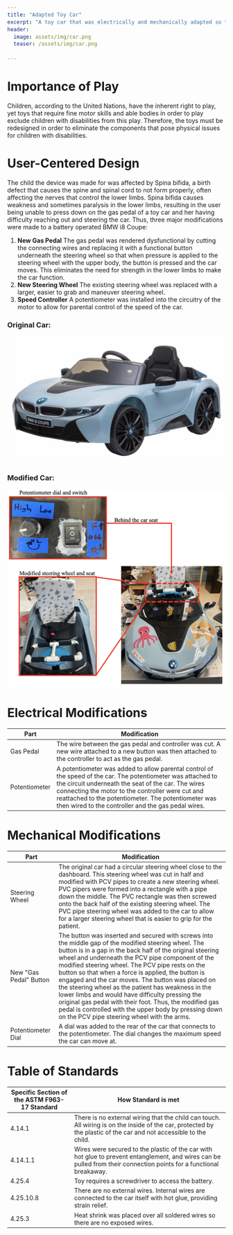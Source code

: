 ```yaml
---
title: "Adapted Toy Car"
excerpt: "A toy car that was electrically and mechanically adapted so that a child with Spina bifida could operate it."
header:
  image: assets/img/car.png
  teaser: /assets/img/car.png
   
---
```


# Importance of Play

Children, according to the United Nations, have the inherent right to play, yet toys that require fine motor skills and able bodies in order to play exclude children with disabilities from this play. Therefore, the toys must be redesigned in order to eliminate the components that pose physical issues for children with disabilities. 

# User-Centered Design

The child the device was made for was affected by Spina bifida, a birth defect that causes the spine and spinal cord to not form properly, often affecting the nerves that control the lower limbs. Spina bifida causes weakness and sometimes paralysis in the lower limbs, resulting in the user being unable to press down on the gas pedal of a toy car and her having difficulty reaching out and steering the car. Thus, three major modifications were made to a battery operated BMW i8 Coupe:

1. **New Gas Pedal** The gas pedal was rendered dysfunctional by cutting the connecting wires and replacing it with a functional button underneath the steering wheel so that when pressure is applied to the steering wheel with the upper body, the button is pressed and the car moves. This eliminates the need for strength in the lower limbs to make the car function.
2. **New Steering Wheel** The existing steering wheel was replaced with a larger, easier to grab and maneuver steering wheel.
3. **Speed Controller** A potentiometer was installed into the circuitry of the motor to allow for parental control of the speed of the car.

### Original Car:

![ogcar](/assets/img/ogcar.png)

### Modified Car:

![wholecar](/assets/img/wholecar.png)

# Electrical Modifications

| Part | Modification |
| ---- | ------------ |
| Gas Pedal | The wire between the gas pedal and controller was cut. A new wire attached to a new button was then attached to the controller to act as the gas pedal. |
| Potentiometer | A potentiometer was added to allow parental control of the speed of the car. The potentiometer was attached to the circuit underneath the seat of the car. The wires connecting the motor to the controller were cut and reattached to the potentiometer. The potentiometer was then wired to the controller and the gas pedal wires. |

# Mechanical Modifications

| Part | Modification |
| ---- | ------------ |
| Steering Wheel | The original car had a circular steering wheel close to the dashboard. This steering wheel was cut in half and modified with PCV pipes to create a new steering wheel. PVC pipers were formed into a rectangle with a pipe down the middle. The PVC rectangle was then screwed onto the back half of the existing steering wheel. The PVC pipe steering wheel was added to the car to allow for a larger steering wheel that is easier to grip for the patient. |
| New "Gas Pedal" Button | The button was inserted and secured with screws into the middle gap of the modified steering wheel. The button is in a gap in the back half of the original steering wheel and underneath the PCV pipe component of the modified steering wheel. The PCV pipe rests on the button so that when a force is applied, the button is engaged and the car moves. The button was placed on the steering wheel as the patient has weakness in the lower limbs and would have difficulty pressing the original gas pedal with their foot. Thus, the modified gas pedal is controlled with the upper body by pressing down on the PCV pipe steering wheel with the arms. |
| Potentiometer Dial | A dial was added to the rear of the car that connects to the potentiometer. The dial changes the maximum speed the car can move at. |

# Table of Standards

| Specific Section of the ASTM F963-17 Standard | How Standard is met |
| ---- | ------------ |
| 4.14.1 | There is no external wiring that the child can touch. All wiring is on the inside of the car, protected by the plastic of the car and not accessible to the child. |
| 4.14.1.1 | Wires were secured to the plastic of the car with hot glue to prevent entanglement, and wires can be pulled from their connection points for a functional breakaway. |
| 4.25.4 | Toy requires a screwdriver to access the battery. |
| 4.25.10.8 | There are no external wires. Internal wires are connected to the car itself with hot glue, providing strain relief. |
| 4.25.3 | Heat shrink was placed over all soldered wires so there are no exposed wires. |
